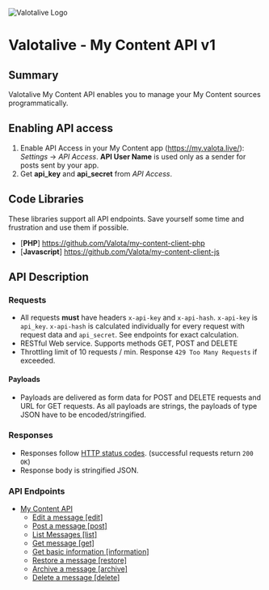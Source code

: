 ![Valotalive Logo](https://store.valotalive.com/img/valotalive_logo.png)
# Valotalive - My Content API v1



## Summary
Valotalive My Content API enables you to manage your My Content sources programmatically. 

## Enabling API access
1. Enable API Access in your My Content app (https://my.valota.live/): _Settings_ -> _API Access_. **API User Name** is used only as a sender for posts sent by your app.
1. Get **api_key** and **api_secret** from _API Access_. 



## Code Libraries

These libraries support all API endpoints. Save yourself some time and frustration and use them if possible. 


- [**PHP**] https://github.com/Valota/my-content-client-php
- [**Javascript**] https://github.com/Valota/my-content-client-js


## API Description

### Requests
- All requests __must__ have headers `x-api-key` and `x-api-hash`. `x-api-key` is `api_key`. `x-api-hash` is calculated individually for every request with request data and `api_secret`. See endpoints for exact calculation.
- RESTful Web service. Supports methods GET, POST and DELETE
- Throttling limit of 10 requests / min. Response `429 Too Many Requests` if exceeded. 

#### Payloads
- Payloads are delivered as form data for POST and DELETE requests and URL for GET requests. As all payloads are strings, the payloads of type JSON have to be encoded/stringified.  



### Responses
- Responses follow [HTTP status codes](https://en.wikipedia.org/wiki/List_of_HTTP_status_codes). (successful requests return `200 OK`) 
- Response body is stringified JSON.

### API Endpoints
- [My Content API](README.md)
  - [Edit a message [edit]](edit.md)  
  - [Post a message [post]](post.md)  
  - [List Messages [list]](list.md)  
  - [Get message [get]](get.md)  
  - [Get basic information [information]](information.md)  
  - [Restore a message [restore]](restore.md)  
  - [Archive a message [archive]](archive.md)  
  - [Delete a message [delete]](delete.md)  


